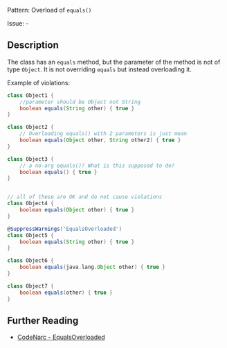 Pattern: Overload of `equals()`

Issue: -

## Description

The class has an `equals` method, but the parameter of the method is not of type `Object`. It is not overriding `equals` but instead overloading it.

Example of violations:

``` groovy
class Object1 {
    //parameter should be Object not String
    boolean equals(String other) { true }
}

class Object2 {
    // Overloading equals() with 2 parameters is just mean
    boolean equals(Object other, String other2) { true }
}

class Object3 {
    // a no-arg equals()? What is this supposed to do?
    boolean equals() { true }
}


// all of these are OK and do not cause violations
class Object4 {
    boolean equals(Object other) { true }
}

@SuppressWarnings('EqualsOverloaded')
class Object5 {
    boolean equals(String other) { true }
}

class Object6 {
    boolean equals(java.lang.Object other) { true }
}

class Object7 {
    boolean equals(other) { true }
}
```

## Further Reading

* [CodeNarc - EqualsOverloaded](https://codenarc.github.io/CodeNarc/codenarc-rules-basic.html#equalsoverloaded-rule)